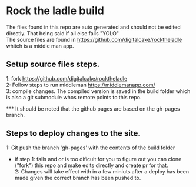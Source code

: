 # Rock the ladle build
The files found in this repo are auto generated and should not be edited directly. That being said if all else fails "YOLO"    
The source files are found in https://github.com/digitalcake/rocktheladle whitch is a middle man app. 

## Setup source files steps.    
1: fork https://github.com/digitalcake/rocktheladle   
2: Follow steps to run middleman https://middlemanapp.com/    
3: compile changes. The compiled version is saved in the build folder which is also a git submodule whos remote points to this repo. 

*** It should be noted that the github pages are based on the gh-pages branch. 

## Steps to deploy changes to the site. 
1: Git push the branch 'gh-pages' with the contents of the build folder    
  * if step 1: fails and or is too dificult for you to figure out you can clone ("fork") this repo and make edits directly and create pr for that.     
2: Changes will take effect with in a few miniuts after a deploy has been made given the correct branch has been pushed to. 

